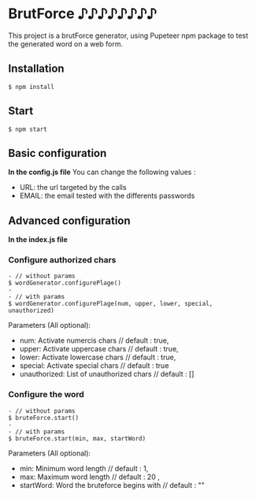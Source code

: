 # BrutForce ♪♪♪♪♪♪♪♪
This project is a brutForce generator,
using Pupeteer npm package
to test the generated word on a web form.

## Installation
```
$ npm install
```

## Start
```
$ npm start
```

## Basic configuration
**In the config.js file**
You can change the following values :
* URL: the url targeted by the calls
* EMAIL: the email tested with the differents passwords

## Advanced configuration
**In the index.js file**
### Configure authorized chars
```
- // without params
$ wordGenerator.configurePlage()
-
- // with params
$ wordGenerator.configurePlage(num, upper, lower, special, unauthorized)
```
Parameters (All optional):
* num: Activate numercis chars // default : true, 
* upper: Activate uppercase chars  // default : true, 
* lower: Activate lowercase chars // default : true, 
* special: Activate special chars // default : true
* unauthorized: List of unauthorized chars // default : []

### Configure the word
```
- // without params
$ bruteForce.start()
-
- // with params
$ bruteForce.start(min, max, startWord)
```
Parameters (All optional):
* min: Minimum word length // default : 1, 
* max: Maximum word length // default : 20 , 
* startWord: Word the bruteforce begins with // default : ""
